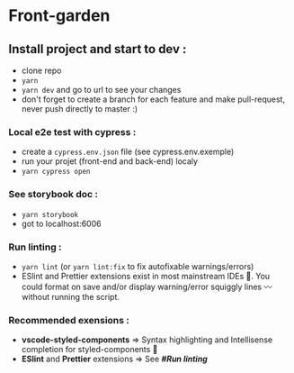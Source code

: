 # Front-garden

## Install project and start to dev :
- clone repo 
- `yarn` 
- `yarn dev` and go to url to see your changes
- don't forget to create a branch for each feature and make pull-request, never push directly to master :)

### Local e2e test with cypress : 
- create a `cypress.env.json` file (see cypress.env.exemple) 
- run your projet (front-end and back-end) localy 
- `yarn cypress open`

### See storybook doc : 
- `yarn storybook`
- got to localhost:6006

### Run linting :
- `yarn lint` (or `yarn lint:fix` to fix autofixable warnings/errors)
- ESlint and Prettier extensions exist in most mainstream IDEs 🛂. You could format on save and/or display warning/error squiggly lines 〰️ without running the script.

### Recommended exensions :
- **vscode-styled-components** => Syntax highlighting and Intellisense completion for styled-components 🌈
- **ESlint** and **Prettier** extensions => See ***#Run linting***
